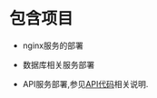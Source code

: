 # 包含项目

* nginx服务的部署

* 数据库相关服务部署

* API服务部署,参见[API代码](https://github.com/glrh111/read_in_life_api)相关说明.
